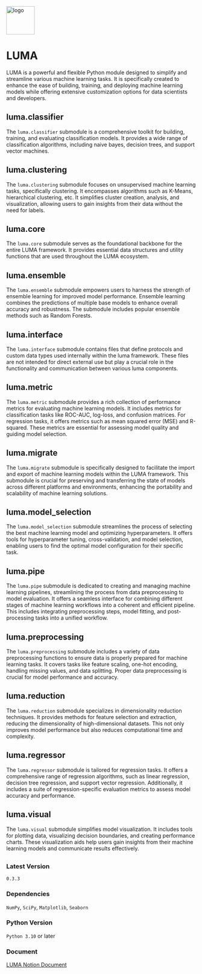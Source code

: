 <img src="others/luma.png" alt="logo" width="75" height="75">

# LUMA
<!-- ------------------ -->
LUMA is a powerful and flexible Python module designed to simplify and streamline 
various machine learning tasks. It is specifically created to enhance the ease of 
building, training, and deploying machine learning models while offering extensive 
customization options for data scientists and developers.

## luma.classifier
<!-- ------------------- -->
The `luma.classifier` submodule is a comprehensive toolkit for building, training,
and evaluating classification models. It provides a wide range of classification algorithms, 
including naive bayes, decision trees, and support vector machines.

## luma.clustering
<!-- ------------------- -->
The `luma.clustering` submodule focuses on unsupervised machine learning tasks, 
specifically clustering. It encompasses algorithms such as K-Means, hierarchical clustering, etc. It simplifies cluster 
creation, analysis, and visualization, allowing users to gain insights from their data without the need for labels.

## luma.core
<!-- ------------- -->
The `luma.core` submodule serves as the foundational backbone for the entire LUMA framework. 
It provides essential data structures and utility functions that are used throughout the LUMA ecosystem.

## luma.ensemble
<!-- ------------------- -->
The `luma.ensemble` submodule empowers users to harness the strength of ensemble learning for improved model performance. 
Ensemble learning combines the predictions of multiple base models to enhance overall accuracy and robustness. 
The submodule includes popular ensemble methods such as Random Forests.

## luma.interface
<!-- ------------------ -->
The `luma.interface` submodule contains files that define protocols and custom data types used internally within the luma 
framework. These files are not intended for direct external use but play a crucial role in the functionality and 
communication between various luma components.

## luma.metric
<!-- --------------- -->
The `luma.metric` submodule provides a rich collection of performance metrics for evaluating 
machine learning models. It includes metrics for classification tasks like ROC-AUC, log-loss, 
and confusion matrices. For regression tasks, it offers metrics such as mean squared error (MSE) 
and R-squared. These metrics are essential for assessing model quality and guiding model selection.

## luma.migrate
<!-- --------------- -->
The `luma.migrate` submodule is specifically designed to facilitate the import and export of machine 
learning models within the LUMA framework. This submodule is crucial for preserving and transferring 
the state of models across different platforms and environments, enhancing the portability and 
scalability of machine learning solutions.

## luma.model_selection
<!-- ----------------------- -->
The `luma.model_selection` submodule streamlines the process of selecting the best machine learning 
model and optimizing hyperparameters. It offers tools for hyperparameter tuning, cross-validation, 
and model selection, enabling users to find the optimal model configuration for their specific task.

## luma.pipe
<!-- --------------- -->
The `luma.pipe` submodule is dedicated to creating and managing machine learning pipelines, streamlining 
the process from data preprocessing to model evaluation. It offers a seamless interface for combining 
different stages of machine learning workflows into a coherent and efficient pipeline. 
This includes integrating preprocessing steps, model fitting, and post-processing tasks into a unified workflow.

## luma.preprocessing
<!-- ---------------------- -->
The `luma.preprocessing` submodule includes a variety of data preprocessing functions to ensure data 
is properly prepared for machine learning tasks. It covers tasks like feature scaling, one-hot encoding, 
handling missing values, and data splitting. Proper data preprocessing is crucial for model performance 
and accuracy.

## luma.reduction
<!-- --------------------- -->
The `luma.reduction` submodule specializes in dimensionality reduction techniques. It provides methods 
for feature selection and extraction, reducing the dimensionality of high-dimensional datasets. 
This not only improves model performance but also reduces computational time and complexity.

## luma.regressor
<!-- ------------------ -->
The `luma.regressor` submodule is tailored for regression tasks. It offers a comprehensive range of 
regression algorithms, such as linear regression, decision tree regression, and support vector regression. 
Additionally, it includes a suite of regression-specific evaluation metrics to assess model 
accuracy and performance.

## luma.visual
<!-- ------------------- -->
The `luma.visual` submodule simplifies model visualization. It includes tools for plotting data,
visualizing decision boundaries, and creating performance charts. These visualization aids help 
users gain insights from their machine learning models and communicate results effectively.
##

### Latest Version
`0.3.3`

### Dependencies
`NumPy`, `SciPy`, `Matplotlib`, `Seaborn`

### Python Version
`Python 3.10` or later

### Document
[LUMA Notion Document](https://lumerico284.notion.site/LUMA-76330376b0e64cc1b95874c469aeb327?pvs=4)
